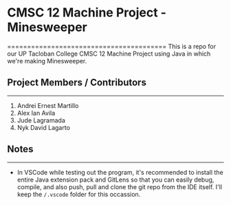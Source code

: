 # CMSC 12 Machine Project - Minesweeper
========================================
This is a repo for our UP Tacloban College CMSC 12 Machine Project
using Java in which we're making Minesweeper.

## Project Members / Contributors
--------------------------------

 1. Andrei Ernest Martillo
 2. Alex Ian Avila
 3. Jude Lagramada
 4. Nyk David Lagarto

## Notes
--------
 * In VSCode while testing out the program, it's recommended to install the entire Java extension pack
   and GitLens so that you can easily debug, compile, and also push, pull and clone the git repo from
   the IDE itself. I'll keep the `/.vscode` folder for this occassion.